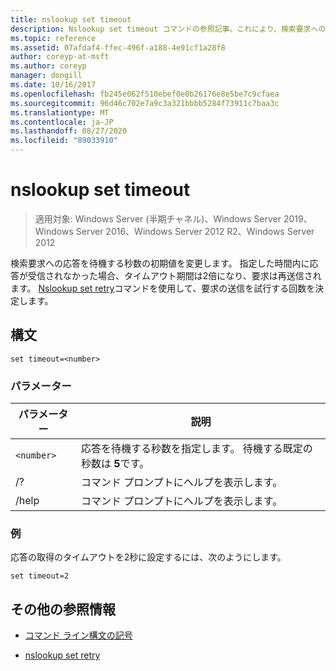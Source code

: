 ```yaml
---
title: nslookup set timeout
description: Nslookup set timeout コマンドの参照記事。これにより、検索要求への応答を待機する秒数の初期値が変更されます。
ms.topic: reference
ms.assetid: 07afdaf4-ffec-496f-a188-4e91cf1a28f8
author: coreyp-at-msft
ms.author: coreyp
manager: dongill
ms.date: 10/16/2017
ms.openlocfilehash: fb245e062f510ebef0e0b26176e8e5be7c9cfaea
ms.sourcegitcommit: 96d46c702e7a9c3a321bbbb5284f73911c7baa3c
ms.translationtype: MT
ms.contentlocale: ja-JP
ms.lasthandoff: 08/27/2020
ms.locfileid: "89033910"
---
```

# <a name="nslookup-set-timeout"></a>nslookup set timeout

> 適用対象: Windows Server (半期チャネル)、Windows Server 2019、Windows Server 2016、Windows Server 2012 R2、Windows Server 2012

検索要求への応答を待機する秒数の初期値を変更します。 指定した時間内に応答が受信されなかった場合、タイムアウト期間は2倍になり、要求は再送信されます。 [Nslookup set retry](nslookup-set-retry.md)コマンドを使用して、要求の送信を試行する回数を決定します。

## <a name="syntax"></a>構文

```
set timeout=<number>
```

### <a name="parameters"></a>パラメーター

| パラメーター | 説明 |
| ---------- | ---------- |
| `<number>` | 応答を待機する秒数を指定します。 待機する既定の秒数は **5**です。 |
| /? | コマンド プロンプトにヘルプを表示します。 |
| /help | コマンド プロンプトにヘルプを表示します。 |

### <a name="examples"></a>例

応答の取得のタイムアウトを2秒に設定するには、次のようにします。

```
set timeout=2
```

## <a name="additional-references"></a>その他の参照情報

- [コマンド ライン構文の記号](command-line-syntax-key.md)

- [nslookup set retry](nslookup-set-retry.md)
